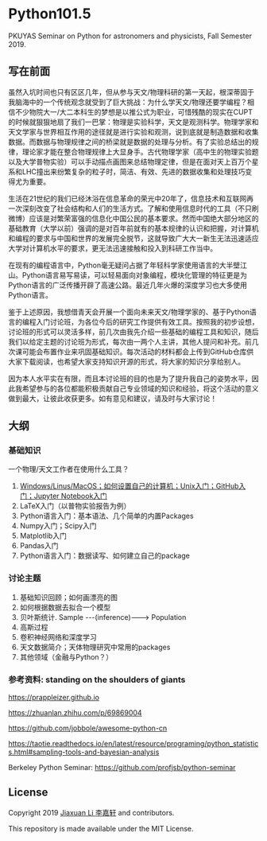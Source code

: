 # Python101.5
PKUYAS Seminar on Python for astronomers and physicists, Fall Semester 2019.



## 写在前面

虽然入坑时间也只有区区几年，但从参与天文/物理科研的第一天起，根深蒂固于我脑海中的一个传统观念就受到了巨大挑战：为什么学天文/物理还要学编程？相信不少物院大一/大二本科生的梦想是以推公式为职业，可惜残酷的现实在CUPT的时候就狠狠地扇了我们一巴掌：物理是实验科学，天文是观测科学。物理学家和天文学家与世界相互作用的途径就是进行实验和观测，说到底就是制造数据和收集数据。而数据与物理规律之间的桥梁就是数据的处理与分析。有了实验总结出的规律，理论家才能在整合物理规律上大显身手。古代物理学家（高中生的物理实验题以及大学普物实验）可以手动描点画图来总结物理定律，但是在面对天上百万个星系和LHC撞出来纷繁复杂的粒子时，简洁、有效、先进的数据收集和处理技巧变得尤为重要。

生活在21世纪的我们已经沐浴在信息革命的荣光中20年了，信息技术和互联网再一次深刻改变了社会结构和人们的生活方式。了解和使用信息时代的工具（不只刷微博）应该是对繁荣富强的信息化中国公民的基本要求。然而中国绝大部分地区的基础教育（大学以前）强调的是对百年前就有的基本规律的认识和把握，对计算机和编程的要求与中国和世界的发展完全脱节，这就导致广大大一新生无法迅速适应大学对计算机水平的要求，更无法迅速接触和投入到科研工作当中。

在现有的编程语言中，Python毫无疑问占据了年轻科学家使用语言的大半壁江山。Python语言易写易读，可以轻易面向对象编程，模块化管理的特征更是为Python语言的广泛传播开辟了高速公路。最近几年火爆的深度学习也大多使用Python语言。

鉴于上述原因，我想借青天会开展一个面向未来天文/物理学家的、基于Python语言的编程入门讨论班，为各位今后的研究工作提供有效工具。按照我的初步设想，讨论班的形式可以灵活多样，前几次由我先介绍一些基础的编程工具和知识，随后我们以给定主题的讨论班为形式，每次由一两个人主讲，其他人提问和补充。前几次课可能会布置作业来巩固基础知识。每次活动的材料都会上传到GitHub仓库供大家下载阅读，也希望大家支持知识开源的形式，将大家的知识分享给别人。

因为本人水平实在有限，而且本讨论班的目的也是为了提升我自己的姿势水平，因此我希望参与的各位都能积极贡献自己专业领域的知识和经验，将这个活动的意义做到最大，让彼此收获更多。如有意见和建议，请及时与大家讨论！



## 大纲

### 基础知识

一个物理/天文工作者在使用什么工具？

1. [Windows/Linus/MacOS；如何设置自己的计算机；Unix入门；GitHub入门；Jupyter Notebook入门](https://github.com/AstroJacobLi/Python101.5/blob/master/Lecture1/Lecture1.md)
2. LaTeX入门（以普物实验报告为例）
3. Python语言入门：基本语法、几个简单的内置Packages
4. Numpy入门；Scipy入门
5. Matplotlib入门
6. Pandas入门
7. Python语言入门：数据读写、如何建立自己的package

### 讨论主题

1. 基础知识回顾；如何画漂亮的图
2. 如何根据数据去拟合一个模型
3. 贝叶斯统计. Sample ---(inference)--->  Population
4. 高斯过程
5. 卷积神经网络和深度学习
6. 天文数据简介；天体物理研究中常用的packages
7. 其他领域（金融与Python？）

### 参考资料: standing on the shoulders of giants
https://prappleizer.github.io

https://zhuanlan.zhihu.com/p/69869004

https://github.com/jobbole/awesome-python-cn

https://taotie.readthedocs.io/en/latest/resource/programing/python_statistics.html#sampling-tools-and-bayesian-analysis

Berkeley Python Seminar: https://github.com/profjsb/python-seminar
## License

Copyright 2019 [Jiaxuan Li 李嘉轩](astrojacobli.github.io) and contributors.

This repository is made available under the MIT License. 